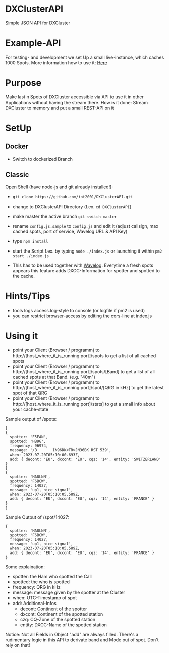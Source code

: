 # DXClusterAPI
Simple JSON API for DXCluster

# Example-API
For testing- and development we set Up a small live-instance, which caches 1000 Spots.
More information how to use it: [Here](https://jo30.de/dxcluster-per-rest-json/)

# Purpose
Make last n Spots of DXCluster accessible via API to use it in other Applications without having the stream there.
How is it done: Stream DXCluster to memory and put a small REST-API on it

# SetUp
## Docker
* Switch to dockerized Branch
  
## Classic
Open Shell (have node-js and git already installed!):
* `git clone https://github.com/int2001/DXClusterAPI.git`
* change to DXClusterAPI Directory (f.ex. `cd DXClusterAPI`)
* make master the active branch `git switch master`
* rename `config.js.sample` to `config.js` and edit it (adjust callsign, max cached spots, port of service, Wavelog URL & API Key)
* type `npm install`
* start the Script f.ex. by typing `node ./index.js` or launching it within `pm2 start ./index.js`

* This has to be used together with [Wavelog](https://github.com/wavelog/wavelog). Everytime a fresh spots appears this feature adds DXCC-Information for spotter and spotted to the cache.

# Hints/Tips
* tools logs access.log-style to console (or logfile if pm2 is used)
* you can restrict browser-access by editing the cors-line at index.js

# Using it
* point your Client (Browser / programm) to http://[host_where_it_is_running:port]/spots to get a list of all cached spots
* point your Client (Browser / programm) to http://[host_where_it_is_running:port]/spots/[Band] to get a list of all cached spots at that Band. (e.g. "40m")
* point your Client (Browser / programm) to http://[host_where_it_is_running:port]/spot/[QRG in kHz] to get the latest spot of that QRG
* point your Client (Browser / programm) to http://[host_where_it_is_running:port]/stats] to get a small info about your cache-state

Sample output of /spots:
```
[
{
  spotter: 'F5EAN',
  spotted: 'HB9G',
  frequency: 96974,
  message: '/B       IN96DK<TR>JN36BK RST 539',
  when: 2023-07-20T05:10:00.693Z,
  add: { decont: 'EU', dxcont: 'EU', cqz: '14', entity: 'SWITZERLAND' }
}
{
  spotter: 'HA8LNN',
  spotted: 'F6BCW',
  frequency: 14027,
  message: 'up1, nice signal',
  when: 2023-07-20T05:10:05.589Z,
  add: { decont: 'EU', dxcont: 'EU', cqz: '14', entity: 'FRANCE' }
}
]
```

Sample Output of /spot/14027:
```
{
  spotter: 'HA8LNN',
  spotted: 'F6BCW',
  frequency: 14027,
  message: 'up1, nice signal',
  when: 2023-07-20T05:10:05.589Z,
  add: { decont: 'EU', dxcont: 'EU', cqz: '14', entity: 'FRANCE' }
}
```

Some explaination:
* spotter: the Ham who spotted the Call
* spotted: the who is spotted
* frequency: QRG in kHz
* message: message given by the spotter at the Cluster
* when: UTC-Timestamp of spot
* add: Additional-Infos
  * decont: Continent of the spotter
  * dxcont: Continent of the spotted station
  * czq: CQ-Zone of the spotted station
  * entity: DXCC-Name of the spotted station

Notice: Not all Fields in Object "add" are always filled. There's a rudimentary logic in this API to derivate band and Mode out of spot. Don't rely on that!

